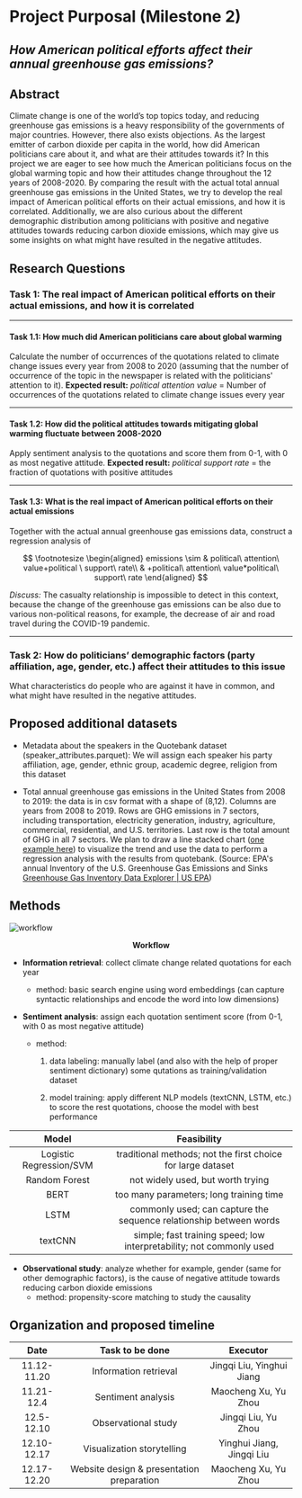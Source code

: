 ﻿# Project Purposal (Milestone 2)
## *How American political efforts affect their annual greenhouse gas emissions?*
## Abstract
Climate change is one of the world’s top topics today, and reducing greenhouse gas emissions is a heavy responsibility of the governments of major countries. However, there also exists objections. As the largest emitter of carbon dioxide per capita in the world, how did American politicians care about it, and what are their attitudes towards it? In this project we are eager to see how much the American politicians focus on the global warming topic and how their attitudes change throughout the 12 years of 2008-2020. By comparing the result with the actual total annual greenhouse gas emissions in the United States, we try to develop the real impact of American political efforts on their actual emissions, and how it is correlated. Additionally, we are also curious about the different demographic distribution among politicians with positive and negative attitudes towards reducing carbon dioxide emissions, which may give us some insights on what might have resulted in the negative attitudes.
## Research Questions
### Task 1: The real impact of American political efforts on their actual emissions, and how it is correlated
---
#### Task 1.1: How much did American politicians care about global warming
Calculate the number of occurrences of the quotations related to climate change issues every year from 2008 to 2020 (assuming that the number of occurrence of the topic in the newspaper is related with the politicians' attention to it).
**Expected result:** *political attention value* = Number of occurrences of the quotations related to climate change issues every year

---
#### Task 1.2: How did the political attitudes towards mitigating global warming fluctuate between 2008-2020
Apply sentiment analysis to the quotations and score them from 0-1, with 0 as most negative attitude.
**Expected result:** *political support rate* = the fraction of quotations with positive attitudes

---
#### Task 1.3: What is the real impact of American political efforts on their actual emissions
Together with the actual annual greenhouse gas emissions data, construct a regression analysis of 

$$
\footnotesize
\begin{aligned} 
 emissions \sim & political\ attention\ value+political \ support\ rate\\ 
& +political\ attention\ value*political\ support\ rate
\end{aligned}
$$ 

*Discuss:* The casualty relationship is impossible to detect in this context, because the change of the greenhouse gas emissions can be also due to various non-political reasons, for example, the decrease of air and road travel during the COVID-19 pandemic.

---
### Task 2: How do politicians’ demographic factors (party affiliation, age, gender, etc.) affect their attitudes to this issue
What characteristics do people who are against it have in common, and what might have resulted in the negative attitudes.

## Proposed additional datasets
-   Metadata about the speakers in the Quotebank dataset (speaker_attributes.parquet): We will assign each speaker his party affiliation, age, gender, ethnic group, academic degree, religion from this dataset
    
-   Total annual greenhouse gas emissions in the United States from 2008 to 2019: the data is in csv format with a shape of (8,12). Columns are years from 2008 to 2019. Rows are GHG emissions in 7 sectors, including transportation, electricity generation, industry, agriculture, commercial, residential, and U.S. territories. Last row is the total amount of GHG in all 7 sectors. We plan to draw a line stacked chart ([one example here](https://github.com/epfl-ada/ada-2021-project-dataminers/blob/main/pics/us-ghg-emissions.png?raw=true)) to visualize the trend and use the data to perform a regression analysis with the results from quotebank.
(Source: EPA's annual Inventory of the U.S. Greenhouse Gas Emissions and Sinks [Greenhouse Gas Inventory Data Explorer | US EPA](https://cfpub.epa.gov/ghgdata/inventoryexplorer/#allsectors/allsectors/allgas/econsect/all))
## Methods
![workflow](https://github.com/epfl-ada/ada-2021-project-dataminers/blob/main/pics/workflow.png?raw=true)
<center><b>Workflow</b></center>

* **Information retrieval**: collect climate change related quotations for each year
	* method: basic search engine using word embeddings (can capture syntactic relationships and encode the word into low dimensions)
	
* **Sentiment analysis**: assign each quotation sentiment score (from 0-1, with 0 as most negative attitude)
	* method: 
	
		1. data labeling: manually label (and also with the help of proper sentiment dictionary) some qutations as training/validation dataset
		
		2. model training: apply different NLP models (textCNN, LSTM, etc.) to score the rest quotations, choose the model with best performance
		
|Model| Feasibility |
|:--:|:--:|
| Logistic Regression/SVM | traditional methods; not the first choice for large dataset |
| Random Forest | not widely used, but worth trying |
| BERT | too many parameters; long training time |
| LSTM | commonly used; can capture the sequence relationship between words |
| textCNN | simple; fast training speed; low interpretability; not commonly used |

* **Observational study**: analyze whether for example, gender (same for other demographic factors), is the cause of negative attitude towards reducing carbon dioxide emissions
	* method: propensity-score matching to study the causality
  
## Organization and proposed timeline
| Date | Task to be done| Executor|
|:-:|:-:|:-:|
| 11.12-11.20| Information retrieval|Jingqi Liu, Yinghui Jiang|
| 11.21-12.4 | Sentiment analysis |Maocheng Xu, Yu Zhou|
| 12.5-12.10 | Observational study |Jingqi Liu, Yu Zhou|
| 12.10-12.17 | Visualization storytelling |Yinghui Jiang, Jingqi Liu|
| 12.17-12.20 | Website design & presentation preparation |Maocheng Xu, Yu Zhou|
 
